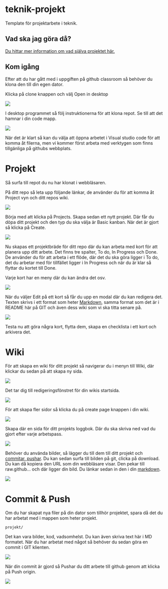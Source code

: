 # teknik-projekt
Template för projektarbete i teknik.

## Vad ska jag göra då?

[Du hittar mer information om vad själva projektet här.](https://github.com/jensnti/teknik-projekt/blob/master/PROJEKT.md)

## Kom igång

Efter att du har gått med i uppgiften på github classroom så behöver du klona den till din egen dator.

Klicka på clone knappen och välj Open in desktop

![](https://raw.githubusercontent.com/jensnti/teknik-projekt/master/assets/clone.png)

I desktop programmet så följ instruktionerna för att klona repot. Se till att det hamnar i din code
mapp.

![](https://raw.githubusercontent.com/jensnti/teknik-projekt/master/assets/clone_client.png)

När det är klart så kan du välja att öppna arbetet i Visual studio code för att komma åt filerna, men vi kommer
först arbeta med verktygen som finns tillgänliga på githubs webbplats.

# Projekt

Så surfa till repot du nu har klonat i webbläsaren.

På ditt repo så leta upp följande länkar, de använder du för att komma åt Project vyn och ditt repos wiki.

![](https://raw.githubusercontent.com/jensnti/teknik-projekt/master/assets/web_wikiproj.png)

Börja med att klicka på Projects. Skapa sedan ett nytt projekt. Där får du döpa ditt projekt och den typ
du ska välja är Basic kanban. När det är gjort så klicka på Create.

![](https://raw.githubusercontent.com/jensnti/teknik-projekt/master/assets/web_create_proj.png)

Nu skapas ett projektbräde för ditt repo där du kan arbeta med kort för att planera upp ditt arbete.
Det finns tre spalter, To do, In Progress och Done.
De använder du för att arbeta i ett flöde, där det du ska göra ligger i To do, det du arbetar med för tillfället ligger i
In Progress och när du är klar så flyttar du kortet till Done.

Varje kort har en meny där du kan ändra det osv.

![](https://raw.githubusercontent.com/jensnti/teknik-projekt/master/assets/card_menu.png)

När du väljer Edit på ett kort så får du upp en modal där du kan redigera det. Texten skrivs i ett format som
heter [Markdown](https://github.com/adam-p/markdown-here/wiki/Markdown-Cheatsheet), samma format som det är i README här på GIT och även dess wiki som vi ska titta senare på.

![](https://raw.githubusercontent.com/jensnti/teknik-projekt/master/assets/card_edit.png)

Testa nu att göra några kort, flytta dem, skapa en checklista i ett kort och arkivera det.

# Wiki

För att skapa en wiki för ditt projekt så navigerar du i menyn till Wiki, där klickar du sedan på att skapa ny sida.

![](https://raw.githubusercontent.com/jensnti/teknik-projekt/master/assets/wiki_create.png)

Det tar dig till redigeringsfönstret för din wikis startsida.

![](https://raw.githubusercontent.com/jensnti/teknik-projekt/master/assets/wiki_create_new.png)

För att skapa fler sidor så klicka du på create page knappen i din wiki.

![](https://raw.githubusercontent.com/jensnti/teknik-projekt/master/assets/wiki_new_page.png)

Skapa där en sida för ditt projekts loggbok. Där du ska skriva ned vad du gjort efter varje arbetspass.

![](https://raw.githubusercontent.com/jensnti/teknik-projekt/master/assets/wiki_new_page_logg.png)

Behöver du använda bilder, så lägger du till dem till ditt projekt och [commitar, pushar](https://github.com/jensnti/teknik-projekt#commit--push).
Du kan sedan surfa till bilden på git, clicka på download. Du kan då kopiera den URL som din webbläsare visar.
Den pekar till raw.github... och där ligger din bild. Du länkar sedan in den i din [markdown](https://github.com/adam-p/markdown-here/wiki/Markdown-Cheatsheet#images).

![](https://raw.githubusercontent.com/jensnti/teknik-projekt/master/assets/image_link_url.png)

# Commit & Push

Om du har skapat nya filer på din dator som tillhör projektet, spara då det du har arbetat med i mappen som heter projekt.

    projekt/

Det kan vara bilder, kod, vadsomhelst. Du kan även skriva text här i MD formatet.
När du har arbetat med något så behöver du sedan göra en commit i GIT klienten.

![](https://raw.githubusercontent.com/jensnti/teknik-projekt/master/assets/commit.png)

När din commit är gjord så Pushar du ditt arbete till github genom att klicka på Push origin.

![](https://raw.githubusercontent.com/jensnti/teknik-projekt/master/assets/push.png)